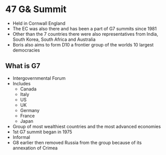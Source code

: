 # 47 G& Summit

- Held in Cornwall England
- The EC was also there and has been a part of G7 summits since 1981
- Other than the 7 countries there were also representatives from India, South Korea, South Africa and Australia
- Boris also aims to form D10 a frontier group of the worlds 10 largest democracies

## What is G7
- Intergovernmental Forum
- Includes
  - Canada
  - Italy
  - US
  - UK
  - Germany
  - France
  - Japan
- Group of most wealthiest countries and the most advanced economies
- 1st G7 summit began in 1975
- Informal
- G8 earlier then removed Russia from the group because of its annexation of Crimea
